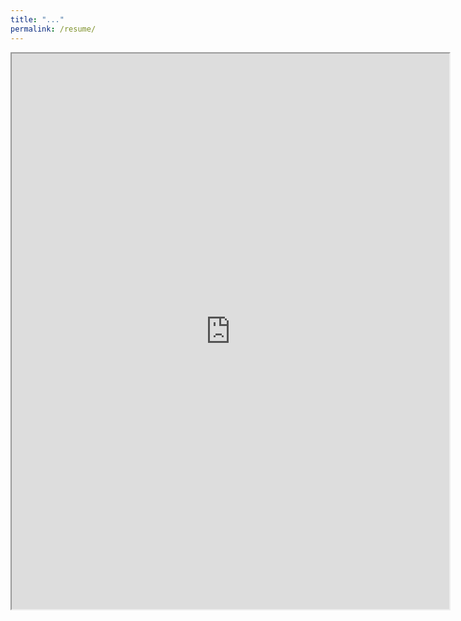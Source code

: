 ```yaml
---
title: "..."
permalink: /resume/
---
```


<iframe src="https://drive.google.com/file/d/1z8lWU2WXglFJrndaPzSiTE7LVwUSZiy_/preview" width="700" height="889"></iframe>